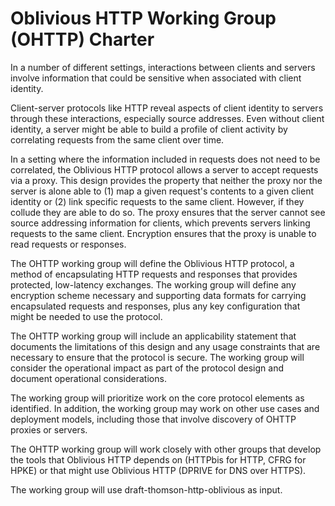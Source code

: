 # Oblivious HTTP Working Group (OHTTP) Charter

In a number of different settings, interactions between clients and servers
involve information that could be sensitive when associated with client
identity.

Client-server protocols like HTTP reveal aspects of client identity to servers
through these interactions, especially source addresses.  Even without client
identity, a server might be able to build a profile of client activity by
correlating requests from the same client over time.

In a setting where the information included in requests does not need
to be correlated, the Oblivious HTTP protocol allows a server to
accept requests via a proxy.  This design provides the property that
neither the proxy nor the server is alone able to (1) map a given
request's contents to a given client identity or (2) link specific
requests to the same client. However, if they collude they are able to
do so. The proxy ensures that the server cannot see source addressing
information for clients, which prevents servers linking requests to
the same client.  Encryption ensures that the proxy is unable to read
requests or responses.

The OHTTP working group will define the Oblivious HTTP protocol, a method of
encapsulating HTTP requests and responses that provides protected, low-latency
exchanges.  The working group will define any encryption scheme necessary and
supporting data formats for carrying encapsulated requests and responses, plus
any key configuration that might be needed to use the protocol.

The OHTTP working group will include an applicability statement that documents
the limitations of this design and any usage constraints that are necessary to
ensure that the protocol is secure.  The working group will consider the
operational impact as part of the protocol design and document operational
considerations.

The working group will prioritize work on the core protocol elements as
identified.  In addition, the working group may work on other use cases and
deployment models, including those that involve discovery of OHTTP proxies or
servers.

The OHTTP working group will work closely with other groups that develop the
tools that Oblivious HTTP depends on (HTTPbis for HTTP, CFRG for HPKE) or that
might use Oblivious HTTP (DPRIVE for DNS over HTTPS).

The working group will use draft-thomson-http-oblivious as input.
